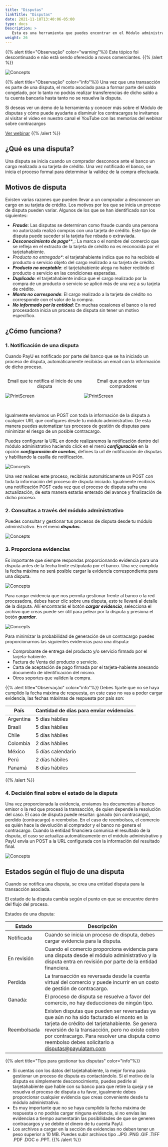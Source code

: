 ```yaml
---
title: "Disputas"
linkTitle: "Disputas"
date: 2021-11-18T13:40:06-05:00
type: docs
Description: >
   Esta es una herramienta que puedes encontrar en el Módulo administrativo que te sirve para gestionar procesos de disputa que se generen con tu cuenta PayU. Encuentra toda la información necesaria y los pasos a seguir para validar los cobros efectuados.
weight: 26
---
```


{{% alert title="Observação" color="warning"%}}
Este tópico foi descontinuado e não está sendo oferecido a novos comerciantes.
{{% /alert %}}

![Concepts](https://raw.githubusercontent.com/developers-payu-latam/developers-payu-latam.github.io/master/images/soluciones-adicionales/contracargos.png)

{{% alert title="Observação" color="info"%}}
Una vez que una transacción es parte de una disputa, el monto asociado pasa a formar parte del saldo congelado, por lo tanto no podrás realizar transferencias de dicho saldo a tu cuenta bancaria hasta tanto no se resuelva la disputa.

Si deseas ver un demo de la herramienta y conocer más sobre el Módulo de disputas y cómo puede ayudarte a disminuir los contracargos te invitamos al visitar el video en nuestro canal el YouTube con las memorias del webinar sobre contracargos

[Ver webinar](https://www.youtube.com/watch?v=VK64Ma6WsyI)
{{% /alert %}}

## ¿Qué es una disputa?
Una disputa se inicia cuando un comprador desconoce ante el banco un cargo realizado a su tarjeta de crédito. Una vez notificado el banco, se inicia el proceso formal para determinar la validez de la compra efectuada.

## Motivos de disputa
Existen varias razones que pueden llevar a un comprador a desconocer un cargo en su tarjeta de crédito. Los motivos por los que se inicia un proceso de disputa pueden variar. Algunos de los que se han identificado son los siguientes:
* _**Fraude**_: Las disputas se determinan como fraude cuando una persona no autorizada realizó compras con una tarjeta de crédito. Este tipo de disputa puede suceder si la tarjeta fue robada o extraviada.
* _**Desconocimiento de pago**_**_: La marca o el nombre del comercio que se refleja en el extracto de la tarjeta de crédito no es reconocida por el tarjetahabiente.
* _*Producto no entregado**_: el tarjetahabiente indica que no ha recibido el producto o servicio objeto del cargo realizado a su tarjeta de crédito.
* _**Producto no aceptable**_: el tarjetahabiente alega no haber recibido el producto o servicio en las condiciones esperadas.
* _**Duplicado**_: el tarjetahabiente indica que el cargo realizado por la compra de un producto o servicio se aplicó más de una vez a su tarjeta de crédito.
* _**Monto no corresponde**_: El cargo realizado a la tarjeta de crédito no corresponde con el valor de la compra.
* _**No informado por la entidad**_: En muchas ocasiones el banco o la red procesadora inicia un proceso de disputa sin tener un motivo específico.
 
## ¿Cómo funciona?

### 1. Notificación de una disputa
Cuando PayU es notificado por parte del banco que se ha iniciado un proceso de disputa, automáticamente recibirás un email con la información de dicho proceso.

<div style="display: flex;">
  <div style="float: left;width: 50%;">
    <p style="text-align: center">Email que te notifica el inicio de una disputa</p>
    <p><img src="https://raw.githubusercontent.com/developers-payu-latam/developers-payu-latam.github.io/master/images/soluciones-adicionales/mail-notificacion-es.png" alt="PrintScreen"/></p>
  </div>
  <div style="float: left;width: 50%;">
    <p style="text-align: center">Email que pueden ver tus compradores</p>
    <p><img src="https://raw.githubusercontent.com/developers-payu-latam/developers-payu-latam.github.io/master/images/soluciones-adicionales/mail-notificacioncomprador-es.png" alt="PrintScreen"/></p>
  </div>
</div>
<br>

Igualmente enviamos un POST con toda la información de la disputa a cualquier URL que configures desde tu módulo administrativo. De esta manera puedes automatizar tus procesos de gestión de disputas para minimizar el riesgo de un posible contracargo.

Puedes configurar la URL en donde realizaremos la notificación dentro del módulo administrativo haciendo click en el menú _**configuración**_ en la opción _**configuración de cuentas**_, defines la url de notificación de disputas y habilitando la casilla de notificación.

![Concepts](https://raw.githubusercontent.com/developers-payu-latam/developers-payu-latam.github.io/master/images/soluciones-adicionales/disputas1-es.png)

Una vez realices este proceso, recibirás automáticamente un POST con toda la información del proceso de disputa iniciado. Igualmente recibirás una notificación POST cada vez que el proceso de disputa sufra una actualización, de esta manera estarás enterado del avance y finalización de dicho proceso.

### 2. Consultas a través del módulo administrativo
Puedes consultar y gestionar tus procesos de disputa desde tu módulo administrativo. En el menú _**disputas**_.

![Concepts](https://raw.githubusercontent.com/developers-payu-latam/developers-payu-latam.github.io/master/images/soluciones-adicionales/disputas2-es.png)

### 3. Proporciona evidencias
Es importante que siempre respondas proporcionando evidencia para una disputa antes de la fecha límite estipulada por el banco. Una vez cumplida la fecha máxima no será posible cargar la evidencia correspondiente para una disputa.

![Concepts](https://raw.githubusercontent.com/developers-payu-latam/developers-payu-latam.github.io/master/images/soluciones-adicionales/disputas3-es.png)

Para cargar evidencia que nos permita gestionar frente al banco o la red procesadora, debes hacer clic sobre una disputa, esto te llevará al detalle de la disputa. Allí encontrarás el botón _**cargar evidencia**_, selecciona el archivo que creas puede ser útil para pelear por la disputa y presiona el botón _**guardar**_.

![Concepts](https://raw.githubusercontent.com/developers-payu-latam/developers-payu-latam.github.io/master/images/soluciones-adicionales/disputas4-es.png)

Para minimizar la probabilidad de generación de un contracargo puedes proporcionarnos las siguientes evidencias para una disputa:

* Comprobante de entrega del producto y/o servicio firmado por el tarjeta-habiente.
* Factura de Venta del producto o servicio.
* Carta de aceptación de pago firmada por el tarjeta-habiente anexando documento de identificación del mismo.
* Otros soportes que validen la compra.

{{% alert title="Observação" color="info"%}}
Debes fijarte que no se haya cumplido la fecha máxima de respuesta, en este caso no vas a poder cargar evidencia, las fechas máximas de respuesta por país son:

| País | Cantidad de días para enviar evidencias |
|---|---|
| Argentina | 5 días hábiles |
| Brasil | 5 días hábiles |
| Chile | 5 días hábiles |
| Colombia | 2 días hábiles |
| México | 5 días calendario |
| Perú | 2 días hábiles |
| Panamá | 8 días hábiles |

{{% /alert %}}

### 4. Decisión final sobre el estado de la disputa
Una vez proporcionada la evidencia, enviamos los documentos al banco emisor o la red que procesó la transacción, de quien depende la resolución del caso. El caso de disputa puede resultar: ganado (sin contracargo), perdido (contracargo) o reembolso. En el caso de reembolsos, el comercio es quién hace la devolución al comprador y el banco no genera el contracargo.
Cuando la entidad financiera comunica el resultado de la disputa, el caso se actualiza automáticamente en el módulo administrativo y PayU envía un POST a la URL configurada con la información del resultado final.

![Concepts](https://raw.githubusercontent.com/developers-payu-latam/developers-payu-latam.github.io/master/images/soluciones-adicionales/mail-resultado-es.png)

## Estados según el flujo de una disputa
Cuando se notifica una disputa, se crea una entidad disputa para la transacción asociada.

El estado de la disputa cambia según el punto en que se encuentre dentro del flujo del proceso.

Estados de una disputa:

| Estado | Descripción |
|---|---|
| Notificada | Cuando se inicia un proceso de disputa, debes cargar evidencia para la disputa. |
| En revisión | Cuando el comercio proporciona evidencia para una disputa desde el módulo administrativo y la disputa entra en revisión por parte de la entidad financiera. |
| Perdida | La transacción es reversada desde la cuenta virtual del comercio y puede incurrir en un costo de gestión de contracargo. |
| Ganada: | El proceso de disputa se resuelve a favor del comercio, no hay deducciones de ningún tipo. |
| Reembolsada | Existen disputas que pueden ser reversadas ya que aún no ha sido facturado el monto en la tarjeta de crédito del tarjetahabiente. Se genera reversión de la transacción, pero no existe cobro por contracargo. Para resolver una disputa como reembolso debes solicitarlo a disputas@payulatam.com |

{{% alert title="Tips para gestionar tus disputas" color="info"%}}
* Si cuentas con los datos del tarjetahabiente, la mejor forma para gestionar un proceso de disputa es contactándolo. Si el motivo de la disputa es simplemente desconocimiento, puedes pedirle al tarjetahabiente que hable con su banco para que retire la queja y se resuelva el proceso de disputa a tu favor, igualmente debes proporcionar cualquier evidencia que creas conveniente desde tu módulo administrativo.
* Es muy importante que no se haya cumplido la fecha máxima de respuesta o no podrás cargar ninguna evidencia, si no envías las evidencias a tiempo aumentarán las posibilidades de que se generen contracargos y se debite el dinero de tu cuenta PayU.
* Los archivos a cargar en la sección de evidencias no deben tener un peso superior a 10 MB. Puedes subir archivos tipo .JPG .PNG .GIF .TIFF .PDF .DOC o .PPT.
{{% /alert %}}